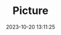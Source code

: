 ---
weight: 1
images:
- /images/edited/212.jpeg
title: Picture
date: 2023-10-20 13:11:25
tags: [luminar neo,work,person,dog,bear]
---
